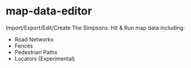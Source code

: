 # map-data-editor
Import/Export/Edit/Create The Simpsons: Hit & Run map data including:
* Road Networks 
* Fences
* Pedestrian Paths
* Locators (Experimental)